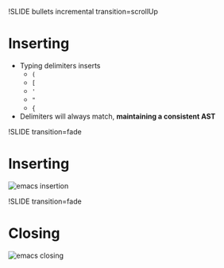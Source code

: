 !SLIDE bullets incremental transition=scrollUp
# Inserting
- Typing delimiters inserts
  - `(`
  - `[`
  - `'`
  - `"`
  - `{`
- Delimiters will always match, **maintaining a consistent AST**

!SLIDE transition=fade
# Inserting
![emacs insertion](http://danmidwood.com/assets/animated-paredit/paredit-open.gif)

!SLIDE transition=fade
# Closing
![emacs closing](http://danmidwood.com/assets/animated-paredit/paredit-close.gif)
